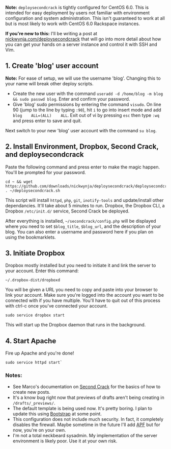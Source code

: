 **Note:** `deploysecondcrack` is tightly configured for CentOS 6.0. This is intended for easy deployment by users not familiar with environment configuration and system administration. This isn't guaranteed to work at all but is most likely to work with  CentOS 6.0 Rackspace instances. 

**If you're new to this:** I'll be writing a post at [nickwynja.com/deploysecondcrack](http://nickwynja.com/deploysecondcrack) that will go into more detail about how you can get your hands on a server instance and control it with SSH and Vim.

## 1. Create 'blog' user account

**Note:** For ease of setup, we will use the username 'blog'. Changing this to your name will break other deploy scripts.

- Create the new user with the command `useradd -d /home/blog -m blog && sudo passwd blog`. Enter and confirm your password.
- Give 'blog' sudo permissions by entering the command `visudo`. On line 90 (jump to the line by typing `:90`), hit `i` to go into insert mode and add `blog    ALL=(ALL)    ALL`. Exit out of vi by pressing `esc` then type `:wq` and press enter to save and quit. 

Next switch to your new 'blog' user account with the command `su blog`.

## 2. Install Environment, Dropbox, Second Crack, and deploysecondcrack

 Paste the following command and press enter to make the magic happen. You'll be prompted for your password.

    cd ~ && wget https://github.com/downloads/nickwynja/deploysecondcrack/deploysecondcrack.sh; . ~/deploysecondcrack.sh
    
This script will install `httpd`, `php`, `git`, `inotify-tools` and update/install other dependancies. It'll take about 5 minutes to run. Dropbox, the Dropbox CLI, a Dropbox `/etc/init.d/` service, Second Crack be deployed.

After everything is installed, `~/secondcrack/config.php` will be displayed where you need to set `$blog_title`, `$blog_url`, and the description of your blog. You can also enter a username and password here if you plan on using the bookmarklets.

## 3. Initiate Dropbox

Dropbox mostly installed but you need to initiate it and link the server to your account. Enter this command:

    ~/.dropbox-dist/dropboxd

You will be given a URL you need to copy and paste into your browser to link your account. Make sure you're logged into the account you want to be connected with if you have multiple. You'll have to quit out of this process with ctrl-c once you've connected your account.
    
    sudo service dropbox start

This will start up the Dropbox daemon that runs in the background.

## 4. Start Apache

Fire up Apache and you're done! 

    sudo service httpd start`
    
### Notes:

- See Marco's documentation on [Second Crack](https://github.com/marcoarment/secondcrack) for the basics of how to create new posts.
- It's a know bug right now that previews of drafts aren't being creating in `/drafts/_previews/`.
- The default template is being used now. It's pretty boring. I plan to update this using [Bootstrap](http://twitter.github.com/bootstrap/) at some point.
- This configuration does not include much security. In fact, it completely disables the firewall. Maybe sometime in the future I'll add [APF](http://www.rfxn.com/projects/advanced-policy-firewall/) but for now, you're on your own.
- I'm not a total neckbeard sysadmin. My implementation of the server environment is likely poor. Use it at your own risk.
